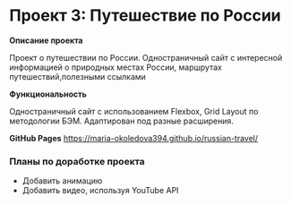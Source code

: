 # Проект 3: Путешествие по России

**Описание проекта**

Проект о путешествии по России. Одностраничный сайт с интересной информацией о природных местах России, маршрутах путешествий,полезными ссылками

**Функциональность**

Одностраничный сайт с использованием Flexbox, Grid Layout по методологии БЭМ. Адаптирован под разные расширения.

**GitHub Pages**
https://maria-okoledova394.github.io/russian-travel/

### Планы по доработке проекта
* Добавить анимацию
* Добавить видео, используя YouTube API

